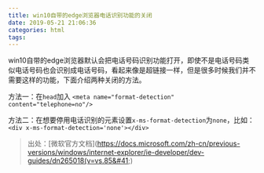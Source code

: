 ```yaml
---
title: win10自带的edge浏览器电话识别功能的关闭
date: 2019-05-21 21:06:36
categories: html
tags:
---
```

win10自带的edge浏览器默认会把电话号码识别功能打开，即使不是电话号码类似电话号码也会识别成电话号码，看起来像是超链接一样，但是很多时候我们并不需要这样的功能，下面介绍两种关闭的方法。

方法一：在`head`加入
`<meta name="format-detection" content="telephone=no"/>`

方法二：在想要停用电话识别的元素设置`x-ms-format-detection`为`none`，比如：
`<div x-ms-format-detection='none'></div>`

> 出处：[微软官方文档](https://docs.microsoft.com/zh-cn/previous-versions/windows/internet-explorer/ie-developer/dev-guides/dn265018(v=vs.85&#41;)
